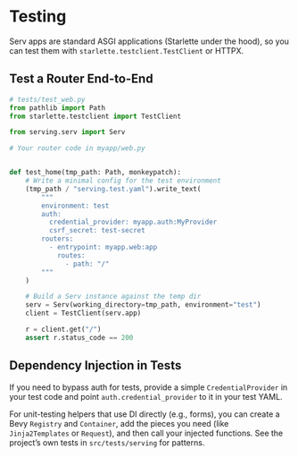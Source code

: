 # Testing

Serv apps are standard ASGI applications (Starlette under the hood), so you can test them with `starlette.testclient.TestClient` or HTTPX.

## Test a Router End-to-End

```python
# tests/test_web.py
from pathlib import Path
from starlette.testclient import TestClient

from serving.serv import Serv

# Your router code in myapp/web.py


def test_home(tmp_path: Path, monkeypatch):
    # Write a minimal config for the test environment
    (tmp_path / "serving.test.yaml").write_text(
        """
        environment: test
        auth:
          credential_provider: myapp.auth:MyProvider
          csrf_secret: test-secret
        routers:
          - entrypoint: myapp.web:app
            routes:
              - path: "/"
        """
    )

    # Build a Serv instance against the temp dir
    serv = Serv(working_directory=tmp_path, environment="test")
    client = TestClient(serv.app)

    r = client.get("/")
    assert r.status_code == 200
```

## Dependency Injection in Tests

If you need to bypass auth for tests, provide a simple `CredentialProvider` in your test code and point `auth.credential_provider` to it in your test YAML.

For unit-testing helpers that use DI directly (e.g., forms), you can create a Bevy `Registry` and `Container`, add the pieces you need (like `Jinja2Templates` or `Request`), and then call your injected functions. See the project’s own tests in `src/tests/serving` for patterns.
